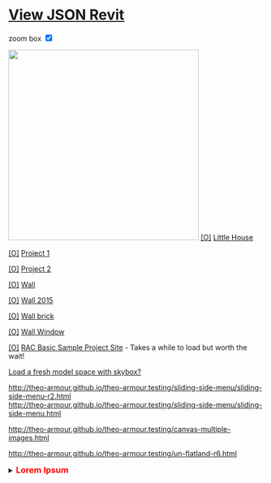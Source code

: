 [View JSON Revit ]( ./view-json-revit.html )
===

zoom box <input type=checkbox id=chkZoom checked />

![]( https://raw.githubusercontent.com/va3c/viewer/gh-pages/va3c-hacker/content/revit/little_house.rvt-640x480.png )
[[O]]( #../../../../va3c.github.io/RvtVa3c/models/little_house.rvt.js#py=-10#ry=3#sx=0.01#sy=0.01#sz=0.01#displayMenuLeft )
[Little House]( #../../../../va3c.github.io/RvtVa3c/models/little_house.rvt.js#py=-10#ry=3#sx=0.01#sy=0.01#sz=0.01#add=true#displayMenuLeft )

[[O]]( #../../../../va3c.github.io/RvtVa3c/models/Project1.rvt.js#px=-50#py=-10#ry=-1.5#sx=0.01#sy=0.01#sz=0.01displayMenuLeft )
[Project 1]( #../../../../va3c.github.io/RvtVa3c/models/Project1.rvt.js#px=-50#py=-10#ry=-1.5#sx=0.01#sy=0.01#sz=0.01#add=true#displayMenuLeft )

[[O]]( #../../../../va3c.github.io/RvtVa3c/models/Project2.rvt.js#px=120#py=-10#pz=120#ry=1.6#sx=0.01#sy=0.01#sz=0.01#displayMenuLeft )
[Project 2]( #../../../../va3c.github.io/RvtVa3c/models/Project2.rvt.js#px=120#py=-10#pz=120#ry=1.6#sx=0.01#sy=0.01#sz=0.01#add=true#displayMenuLeft )

[[O]]( #../../../../va3c.github.io/RvtVa3c/models/Wall.rvt.js#px=20#py=-10#sx=0.01#sy=0.01#sz=0.01#displayMenuLeft )
[Wall]( #../../../../va3c.github.io/RvtVa3c/models/Wall.rvt.js#px=20#py=-10#sx=0.01#sy=0.01#sz=0.01#add=true#displayMenuLeft )


[[O]]( #../../../../va3c.github.io/RvtVa3c/models/Wall_2015.rvt.js#px=50#py=-10#pz=30#ry=0.1#sx=0.01#sy=0.01#sz=0.01#displayMenuLeft )
[Wall 2015]( #../../../../va3c.github.io/RvtVa3c/models/Wall_2015.rvt.js#px=50#py=-10#pz=30#ry=0.1#sx=0.01#sy=0.01#sz=0.01#add=true#displayMenuLeft )


[[O]]( #../../../../va3c.github.io/RvtVa3c/models/Wall_brick.rvt.js#px=50#py=-10#pz=50#ry=-0.03#sx=0.01#sy=0.01#sz=0.01#displayMenuLeft )
[Wall brick]( #../../../../va3c.github.io/RvtVa3c/models/Wall_brick.rvt.js#px=50#py=-10#pz=50#ry=-0.03#sx=0.01#sy=0.01#sz=0.01#add=true#displayMenuLeft )


[[O]]( #../../../../va3c.github.io/RvtVa3c/models/WallWindow.rvt.js#px=50#py=-10#pz=80#ry=0.08#sx=0.01#sy=0.01#sz=0.01#displayMenuLeft )
[Wall Window]( #../../../../va3c.github.io/RvtVa3c/models/WallWindow.rvt.js#px=50#py=-10#pz=80#ry=0.08#sx=0.01#sy=0.01#sz=0.01#add=true#displayMenuLeft )

[[O]]( #../../../../va3c.github.io/RvtVa3c/models/rac_basic_sample_project_scene.rvt.js#sx=0.01#sy=0.01#sz=0.01#noGround#noGrid#displayMenuLeft ) 
[RAC Basic Sample Project Site]( #../../../../va3c.github.io/RvtVa3c/models/rac_basic_sample_project_scene.rvt.js#sx=0.01#sy=0.01#sz=0.01#add=true#noGround#displayMenuLeft  ) - Takes a while to load but worth the wait!

[Load a fresh model space with skybox?]( #dispatch.js#../templates/template-skybox.html )


<http://theo-armour.github.io/theo-armour.testing/sliding-side-menu/sliding-side-menu-r2.html>  
<http://theo-armour.github.io/theo-armour.testing/sliding-side-menu/sliding-side-menu.html>

<http://theo-armour.github.io/theo-armour.testing/canvas-multiple-images.html>

<http://theo-armour.github.io/theo-armour.testing/un-flatland-r6.html>

<details>
<summary><h3 id=hh >Lorem Ipsum</h3></summary>

lorem ipsum, quia dolor sit, amet, consectetur, adipisci velit, sed quia non numquam eius modi tempora incidunt, ut labore et dolore magnam aliquam quaerat voluptatem. ut enim ad minima veniam, quis nostrum exercitationem ullam corporis suscipit laboriosam, nisi ut aliquid ex ea commodi consequatur? quis autem vel eum iure reprehenderit, qui in ea voluptate velit esse, quam nihil molestiae consequatur, vel illum, qui dolorem eum fugiat, quo voluptas nulla pariatur?
</details>


<style>#hh { color: #f00; display:inline; }</style>
<style>img { width: 375px; } </style>